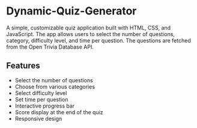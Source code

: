 # Dynamic-Quiz-Generator
A simple, customizable quiz application built with HTML, CSS, and JavaScript. The app allows users to select the number of questions, category, difficulty level, and time per question. The questions are fetched from the Open Trivia Database API.

## Features

- Select the number of questions
- Choose from various categories
- Select difficulty level
- Set time per question
- Interactive progress bar
- Score display at the end of the quiz
- Responsive design
